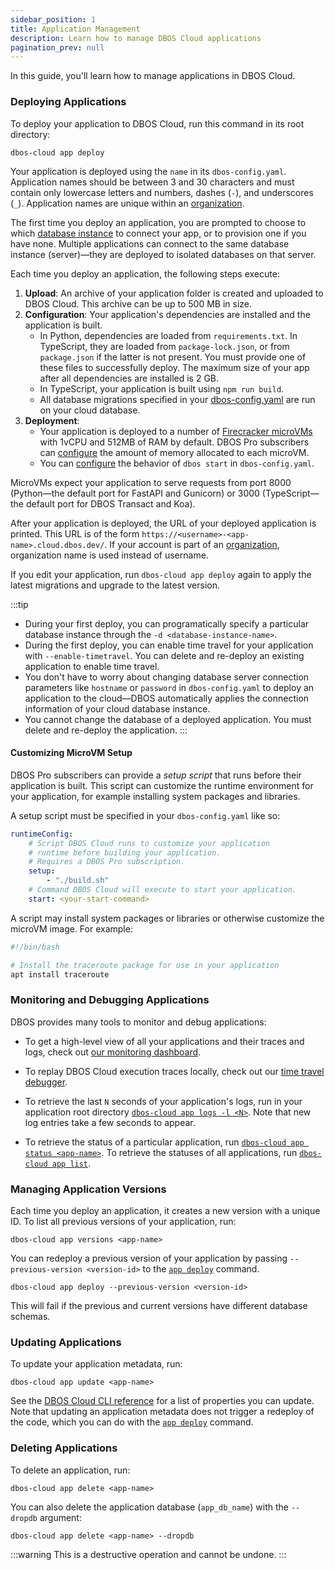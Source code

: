 ```yaml
---
sidebar_position: 1
title: Application Management
description: Learn how to manage DBOS Cloud applications
pagination_prev: null
---
```


In this guide, you'll learn how to manage applications in DBOS Cloud.


### Deploying Applications

To deploy your application to DBOS Cloud, run this command in its root directory:

```shell
dbos-cloud app deploy
```

Your application is deployed using the `name` in its `dbos-config.yaml`.
Application names should be between 3 and 30 characters and must contain only lowercase letters and numbers, dashes (`-`), and underscores (`_`). Application names are unique within an [organization](account-management#organization-management).

The first time you deploy an application, you are prompted to choose to which [database instance](../cloud-tutorials/database-management.md) to connect your app, or to provision one if you have none.
Multiple applications can connect to the same database instance (server)&mdash;they are deployed to isolated databases on that server.

Each time you deploy an application, the following steps execute:

1. **Upload**: An archive of your application folder is created and uploaded to DBOS Cloud. This archive can be up to 500 MB in size.
2. **Configuration**: Your application's dependencies are installed and the application is built.
    - In Python, dependencies are loaded from `requirements.txt`. In TypeScript, they are loaded from `package-lock.json`, or from `package.json` if the latter is not present. You must provide one of these files to successfully deploy. The maximum size of your app after all dependencies are installed is 2 GB.
    - In TypeScript, your application is built using `npm run build`.
    - All database migrations specified in your [dbos-config.yaml](#configuring-application-deployment) are run on your cloud database.
3. **Deployment**:
    - Your application is deployed to a number of [Firecracker microVMs](https://firecracker-microvm.github.io/) with 1vCPU and 512MB of RAM by default. DBOS Pro subscribers can [configure](../cloud-tutorials/cloud-cli#dbos-cloud-app-update) the amount of memory allocated to each microVM.
    - You can [configure](#configuring-application-deployment) the behavior of `dbos start` in `dbos-config.yaml`.

MicroVMs expect your application to serve requests from port 8000 (Python&mdash;the default port for FastAPI and Gunicorn) or 3000 (TypeScript&mdash;the default port for DBOS Transact and Koa).

After your application is deployed, the URL of your deployed application is printed.
This URL is of the form `https://<username>-<app-name>.cloud.dbos.dev/`.
If your account is part of an [organization](./account-management.md#organization-management), organization name is used instead of username.

If you edit your application, run `dbos-cloud app deploy` again to apply the latest migrations and upgrade to the latest version.

:::tip
* During your first deploy, you can programatically specify a particular database instance through the `-d <database-instance-name>`.
* During the first deploy, you can enable time travel for your application with `--enable-timetravel`. You can delete and re-deploy an existing application to enable time travel.
* You don't have to worry about changing database server connection parameters like `hostname` or `password` in `dbos-config.yaml` to deploy an application to the cloud&#8212;DBOS automatically applies the connection information of your cloud database instance.
* You cannot change the database of a deployed application. You must delete and re-deploy the application.
:::

#### Customizing MicroVM Setup

DBOS Pro subscribers can provide a _setup script_ that runs before their application is built.
This script can customize the runtime environment for your application, for example installing system packages and libraries.

A setup script must be specified in your `dbos-config.yaml` like so:


```yaml title="dbos-config.yaml"
runtimeConfig:
    # Script DBOS Cloud runs to customize your application
    # runtime before building your application.
    # Requires a DBOS Pro subscription.
    setup:
        - "./build.sh"
    # Command DBOS Cloud will execute to start your application.
    start: <your-start-command>
```

A script may install system packages or libraries or otherwise customize the microVM image. For example:

```python title="build.sh"
#!/bin/bash

# Install the traceroute package for use in your application
apt install traceroute
```

### Monitoring and Debugging Applications

DBOS provides many tools to monitor and debug applications:

- To get a high-level view of all your applications and their traces and logs, check out [our monitoring dashboard](./monitoring-dashboard).

- To replay DBOS Cloud execution traces locally, check out our [time travel debugger](./timetravel-debugging).

- To retrieve the last `N` seconds of your application's logs, run in your application root directory [`dbos-cloud app logs -l <N>`](../cloud-tutorials/cloud-cli.md#dbos-cloud-app-logs). Note that new log entries take a few seconds to appear.

- To retrieve the status of a particular application, run [`dbos-cloud app status <app-name>`](../cloud-tutorials/cloud-cli.md#dbos-cloud-app-status). To retrieve the statuses of all applications, run [`dbos-cloud app list`](../cloud-tutorials/cloud-cli.md#dbos-cloud-app-list).

### Managing Application Versions

Each time you deploy an application, it creates a new version with a unique ID.
To list all previous versions of your application, run:

```
dbos-cloud app versions <app-name>
```

You can redeploy a previous version of your application by passing `--previous-version <version-id>` to the [`app deploy`](../cloud-tutorials/cloud-cli.md#dbos-cloud-app-deploy) command.

```shell
dbos-cloud app deploy --previous-version <version-id>
```

This will fail if the previous and current versions have different database schemas.

### Updating Applications

To update your application metadata, run:

```shell
dbos-cloud app update <app-name>
```

See the [DBOS Cloud CLI reference](../cloud-tutorials/cloud-cli.md#dbos-cloud-app-update) for a list of properties you can update. Note that updating an application metadata does not trigger a redeploy of the code, which you can do with the [`app deploy`](../cloud-tutorials/cloud-cli.md#dbos-cloud-app-deploy) command.

### Deleting Applications

To delete an application, run:

```shell
dbos-cloud app delete <app-name>
```

You can also delete the application database (`app_db_name`) with the `--dropdb` argument:

```shell
dbos-cloud app delete <app-name> --dropdb
```


:::warning
This is a destructive operation and cannot be undone.
:::
